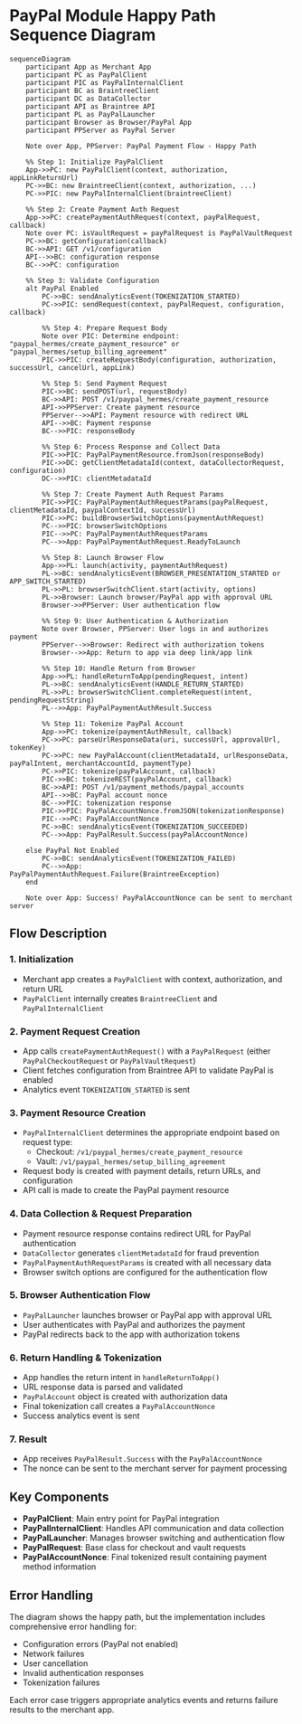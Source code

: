# PayPal Module Happy Path Sequence Diagram

```mermaid
sequenceDiagram
    participant App as Merchant App
    participant PC as PayPalClient
    participant PIC as PayPalInternalClient
    participant BC as BraintreeClient
    participant DC as DataCollector
    participant API as Braintree API
    participant PL as PayPalLauncher
    participant Browser as Browser/PayPal App
    participant PPServer as PayPal Server

    Note over App, PPServer: PayPal Payment Flow - Happy Path

    %% Step 1: Initialize PayPalClient
    App->>PC: new PayPalClient(context, authorization, appLinkReturnUrl)
    PC->>BC: new BraintreeClient(context, authorization, ...)
    PC->>PIC: new PayPalInternalClient(braintreeClient)
    
    %% Step 2: Create Payment Auth Request
    App->>PC: createPaymentAuthRequest(context, payPalRequest, callback)
    Note over PC: isVaultRequest = payPalRequest is PayPalVaultRequest
    PC->>BC: getConfiguration(callback)
    BC->>API: GET /v1/configuration
    API-->>BC: configuration response
    BC-->>PC: configuration
    
    %% Step 3: Validate Configuration
    alt PayPal Enabled
        PC->>BC: sendAnalyticsEvent(TOKENIZATION_STARTED)
        PC->>PIC: sendRequest(context, payPalRequest, configuration, callback)
        
        %% Step 4: Prepare Request Body
        Note over PIC: Determine endpoint: "paypal_hermes/create_payment_resource" or "paypal_hermes/setup_billing_agreement"
        PIC->>PIC: createRequestBody(configuration, authorization, successUrl, cancelUrl, appLink)
        
        %% Step 5: Send Payment Request
        PIC->>BC: sendPOST(url, requestBody)
        BC->>API: POST /v1/paypal_hermes/create_payment_resource
        API->>PPServer: Create payment resource
        PPServer-->>API: Payment resource with redirect URL
        API-->>BC: Payment response
        BC-->>PIC: responseBody
        
        %% Step 6: Process Response and Collect Data
        PIC->>PIC: PayPalPaymentResource.fromJson(responseBody)
        PIC->>DC: getClientMetadataId(context, dataCollectorRequest, configuration)
        DC-->>PIC: clientMetadataId
        
        %% Step 7: Create Payment Auth Request Params
        PIC->>PIC: PayPalPaymentAuthRequestParams(payPalRequest, clientMetadataId, paypalContextId, successUrl)
        PIC->>PC: buildBrowserSwitchOptions(paymentAuthRequest)
        PC-->>PIC: browserSwitchOptions
        PIC-->>PC: PayPalPaymentAuthRequestParams
        PC-->>App: PayPalPaymentAuthRequest.ReadyToLaunch
        
        %% Step 8: Launch Browser Flow
        App->>PL: launch(activity, paymentAuthRequest)
        PL->>BC: sendAnalyticsEvent(BROWSER_PRESENTATION_STARTED or APP_SWITCH_STARTED)
        PL->>PL: browserSwitchClient.start(activity, options)
        PL->>Browser: Launch browser/PayPal app with approval URL
        Browser->>PPServer: User authentication flow
        
        %% Step 9: User Authentication & Authorization
        Note over Browser, PPServer: User logs in and authorizes payment
        PPServer-->>Browser: Redirect with authorization tokens
        Browser-->>App: Return to app via deep link/app link
        
        %% Step 10: Handle Return from Browser
        App->>PL: handleReturnToApp(pendingRequest, intent)
        PL->>BC: sendAnalyticsEvent(HANDLE_RETURN_STARTED)
        PL->>PL: browserSwitchClient.completeRequest(intent, pendingRequestString)
        PL-->>App: PayPalPaymentAuthResult.Success
        
        %% Step 11: Tokenize PayPal Account
        App->>PC: tokenize(paymentAuthResult, callback)
        PC->>PC: parseUrlResponseData(uri, successUrl, approvalUrl, tokenKey)
        PC->>PC: new PayPalAccount(clientMetadataId, urlResponseData, payPalIntent, merchantAccountId, paymentType)
        PC->>PIC: tokenize(payPalAccount, callback)
        PIC->>BC: tokenizeREST(payPalAccount, callback)
        BC->>API: POST /v1/payment_methods/paypal_accounts
        API-->>BC: PayPal account nonce
        BC-->>PIC: tokenization response
        PIC->>PIC: PayPalAccountNonce.fromJSON(tokenizationResponse)
        PIC-->>PC: PayPalAccountNonce
        PC->>BC: sendAnalyticsEvent(TOKENIZATION_SUCCEEDED)
        PC-->>App: PayPalResult.Success(payPalAccountNonce)
        
    else PayPal Not Enabled
        PC->>BC: sendAnalyticsEvent(TOKENIZATION_FAILED)
        PC-->>App: PayPalPaymentAuthRequest.Failure(BraintreeException)
    end

    Note over App: Success! PayPalAccountNonce can be sent to merchant server
```

## Flow Description

### 1. Initialization
- Merchant app creates a `PayPalClient` with context, authorization, and return URL
- `PayPalClient` internally creates `BraintreeClient` and `PayPalInternalClient`

### 2. Payment Request Creation
- App calls `createPaymentAuthRequest()` with a `PayPalRequest` (either `PayPalCheckoutRequest` or `PayPalVaultRequest`)
- Client fetches configuration from Braintree API to validate PayPal is enabled
- Analytics event `TOKENIZATION_STARTED` is sent

### 3. Payment Resource Creation
- `PayPalInternalClient` determines the appropriate endpoint based on request type:
  - Checkout: `/v1/paypal_hermes/create_payment_resource`
  - Vault: `/v1/paypal_hermes/setup_billing_agreement`
- Request body is created with payment details, return URLs, and configuration
- API call is made to create the PayPal payment resource

### 4. Data Collection & Request Preparation
- Payment resource response contains redirect URL for PayPal authentication
- `DataCollector` generates `clientMetadataId` for fraud prevention
- `PayPalPaymentAuthRequestParams` is created with all necessary data
- Browser switch options are configured for the authentication flow

### 5. Browser Authentication Flow
- `PayPalLauncher` launches browser or PayPal app with approval URL
- User authenticates with PayPal and authorizes the payment
- PayPal redirects back to the app with authorization tokens

### 6. Return Handling & Tokenization
- App handles the return intent in `handleReturnToApp()`
- URL response data is parsed and validated
- `PayPalAccount` object is created with authorization data
- Final tokenization call creates a `PayPalAccountNonce`
- Success analytics event is sent

### 7. Result
- App receives `PayPalResult.Success` with the `PayPalAccountNonce`
- The nonce can be sent to the merchant server for payment processing

## Key Components

- **PayPalClient**: Main entry point for PayPal integration
- **PayPalInternalClient**: Handles API communication and data collection
- **PayPalLauncher**: Manages browser switching and authentication flow
- **PayPalRequest**: Base class for checkout and vault requests
- **PayPalAccountNonce**: Final tokenized result containing payment method information

## Error Handling

The diagram shows the happy path, but the implementation includes comprehensive error handling for:
- Configuration errors (PayPal not enabled)
- Network failures
- User cancellation
- Invalid authentication responses
- Tokenization failures

Each error case triggers appropriate analytics events and returns failure results to the merchant app.